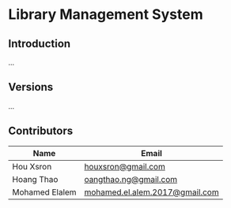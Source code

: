 # Library Management System

## Introduction
...

## Versions
...

## Contributors
| Name | Email |
| --- | --- |
| Hou Xsron | houxsron@gmail.com |
| Hoang Thao | oangthao.ng@gmail.com|
| Mohamed Elalem | mohamed.el.alem.2017@gmail.com







